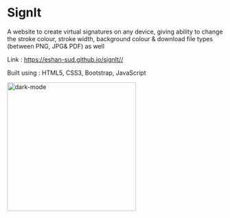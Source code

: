 # SignIt

A website to create virtual signatures on any device, giving ability to change the stroke colour, stroke width, background colour & download file types (between PNG, JPG& PDF) as well

Link : <a href="https://eshan-sud.github.io/signIt/" target="_blank">https://eshan-sud.github.io/signIt//</a>

Built using : HTML5, CSS3, Bootstrap, JavaScript

<img src="https://github.com/eshan-sud/virtual-signature-creator/assets/113531303/80fe4e33-9dab-496a-8a74-ba3083b63dba" alt="dark-mode" width="300"/>

